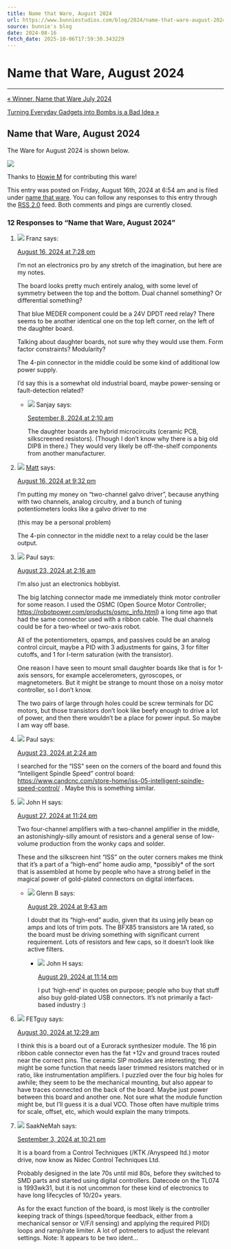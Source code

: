 ```yaml
---
title: Name that Ware, August 2024
url: https://www.bunniestudios.com/blog/2024/name-that-ware-august-2024/
source: bunnie's blog
date: 2024-08-16
fetch_date: 2025-10-06T17:59:30.343229
---
```


# Name that Ware, August 2024

---

[« Winner, Name that Ware July 2024](https://www.bunniestudios.com/blog/2024/winner-name-that-ware-july-2024/)

[Turning Everyday Gadgets into Bombs is a Bad Idea »](https://www.bunniestudios.com/blog/2024/turning-everyday-gadgets-into-bombs-is-a-bad-idea/)

## Name that Ware, August 2024

The Ware for August 2024 is shown below.

[![](https://bunniefoo.com/ntw/ntw_aug_2024_sm.jpg)](https://bunniefoo.com/ntw/ntw_aug_2024.jpg)

Thanks to [Howie M](https://howiem.net) for contributing this ware!

This entry was posted on Friday, August 16th, 2024 at 6:54 am and is filed under [name that ware](https://www.bunniestudios.com/blog/category/hacking/name-that-ware/). You can follow any responses to this entry through the [RSS 2.0](https://www.bunniestudios.com/blog/2024/name-that-ware-august-2024/feed/) feed.
Both comments and pings are currently closed.

### 12 Responses to “Name that Ware, August 2024”

1. ![](https://secure.gravatar.com/avatar/44e9eb2c9c369484d8591d32ecebe45c?s=32&d=mm&r=g) Franz says:

   [August 16, 2024 at 7:28 pm](https://www.bunniestudios.com/blog/2024/name-that-ware-august-2024/#comment-2657581)

   I’m not an electronics pro by any stretch of the imagination, but here are my notes.

   The board looks pretty much entirely analog, with some level of symmetry between the top and the bottom. Dual channel something? Or differential something?

   That blue MEDER component could be a 24V DPDT reed relay? There seems to be another identical one on the top left corner, on the left of the daughter board.

   Talking about daughter boards, not sure why they would use them. Form factor constraints? Modularity?

   The 4-pin connector in the middle could be some kind of additional low power supply.

   I’d say this is a somewhat old industrial board, maybe power-sensing or fault-detection related?

   * ![](https://secure.gravatar.com/avatar/87b3727ff5ce82f61511c3eea1f5f9c9?s=32&d=mm&r=g) Sanjay says:

     [September 8, 2024 at 2:10 am](https://www.bunniestudios.com/blog/2024/name-that-ware-august-2024/#comment-2662214)

     The daughter boards are hybrid microcircuits (ceramic PCB, silkscreened resistors). (Though I don’t know why there is a big old DIP8 in there.) They would very likely be off-the-shelf components from another manufacturer.
2. ![](https://secure.gravatar.com/avatar/6e04faaaeaeda4c7edc514543e9653e7?s=32&d=mm&r=g) [Matt](http://mattkeeter.com) says:

   [August 16, 2024 at 9:32 pm](https://www.bunniestudios.com/blog/2024/name-that-ware-august-2024/#comment-2657597)

   I’m putting my money on “two-channel galvo driver”, because anything with two channels, analog circuitry, and a bunch of tuning potentiometers looks like a galvo driver to me

   (this may be a personal problem)

   The 4-pin connector in the middle next to a relay could be the laser output.
3. ![](https://secure.gravatar.com/avatar/eccb9ee83e26c3499ebe4dae5e8b4a0e?s=32&d=mm&r=g) Paul says:

   [August 23, 2024 at 2:16 am](https://www.bunniestudios.com/blog/2024/name-that-ware-august-2024/#comment-2658737)

   I’m also just an electronics hobbyist.

   The big latching connector made me immediately think motor controller for some reason. I used the OSMC (Open Source Motor Controller; <https://robotpower.com/products/osmc_info.html>) a long time ago that had the same connector used with a ribbon cable. The dual channels could be for a two-wheel or two-axis robot.

   All of the potentiometers, opamps, and passives could be an analog control circuit, maybe a PID with 3 adjustments for gains, 3 for filter cutoffs, and 1 for I-term saturation (with the transistor).

   One reason I have seen to mount small daughter boards like that is for 1-axis sensors, for example accelerometers, gyroscopes, or magnetometers. But it might be strange to mount those on a noisy motor controller, so I don’t know.

   The two pairs of large through holes could be screw terminals for DC motors, but those transistors don’t look like beefy enough to drive a lot of power, and then there wouldn’t be a place for power input. So maybe I am way off base.
4. ![](https://secure.gravatar.com/avatar/eccb9ee83e26c3499ebe4dae5e8b4a0e?s=32&d=mm&r=g) Paul says:

   [August 23, 2024 at 2:24 am](https://www.bunniestudios.com/blog/2024/name-that-ware-august-2024/#comment-2658739)

   I searched for the “ISS” seen on the corners of the board and found this “Intelligent Spindle Speed” control board: <https://www.candcnc.com/store-home/iss-05-intelligent-spindle-speed-control/> . Maybe this is something similar.
5. ![](https://secure.gravatar.com/avatar/4f95c0e3638f330a755f3749a137937f?s=32&d=mm&r=g) John H says:

   [August 27, 2024 at 11:24 pm](https://www.bunniestudios.com/blog/2024/name-that-ware-august-2024/#comment-2659830)

   Two four-channel amplifiers with a two-channel amplifier in the middle, an astonishingly-silly amount of resistors and a general sense of low-volume production from the wonky caps and solder.

   These and the silkscreen hint “ISS” on the outer corners makes me think that it’s a part of a “high-end” home audio amp, \*possibly\* of the sort that is assembled at home by people who have a strong belief in the magical power of gold-plated connectors on digital interfaces.

   * ![](https://secure.gravatar.com/avatar/856fd60e9e8291ea61b5ef7d457dc563?s=32&d=mm&r=g) Glenn B says:

     [August 29, 2024 at 9:43 am](https://www.bunniestudios.com/blog/2024/name-that-ware-august-2024/#comment-2660141)

     I doubt that its “high-end” audio, given that its using jelly bean op amps and lots of trim pots. The BFX85 transistors are 1A rated, so the board must be driving something with significant current requirement. Lots of resistors and few caps, so it doesn’t look like active filters.

     + ![](https://secure.gravatar.com/avatar/4f95c0e3638f330a755f3749a137937f?s=32&d=mm&r=g) John H says:

       [August 29, 2024 at 11:14 pm](https://www.bunniestudios.com/blog/2024/name-that-ware-august-2024/#comment-2660251)

       I put ‘high-end’ in quotes on purpose; people who buy that stuff also buy gold-plated USB connectors. It’s not primarily a fact-based industry :)
6. ![](https://secure.gravatar.com/avatar/7382b440ba01d1e9c1cf0caff61bf446?s=32&d=mm&r=g) FETguy says:

   [August 30, 2024 at 12:29 am](https://www.bunniestudios.com/blog/2024/name-that-ware-august-2024/#comment-2660265)

   I think this is a board out of a Eurorack synthesizer module. The 16 pin ribbon cable connector even has the fat +12v and ground traces routed near the correct pins. The ceramic SIP modules are interesting; they might be some function that needs laser trimmed resistors matched or in ratio, like instrumentation amplifiers. I puzzled over the four big holes for awhile; they seem to be the mechanical mounting, but also appear to have traces connected on the back of the board. Maybe just power between this board and another one. Not sure what the module function might be, but I’ll guess it is a dual VCO. Those often have multiple trims for scale, offset, etc, which would explain the many trimpots.
7. ![](https://secure.gravatar.com/avatar/084bc09084831c3dd532e8e278405716?s=32&d=mm&r=g) SaakNeMah says:

   [September 3, 2024 at 10:21 pm](https://www.bunniestudios.com/blog/2024/name-that-ware-august-2024/#comment-2661360)

   It is a board from a Control Techniques (/KTK /Anyspeed ltd.) motor drive, now know as Nidec Control Techniques Ltd.

   Probably designed in the late 70s until mid 80s, before they switched to SMD parts and started using digital controllers. Datecode on the TL074 is 1993wk31, but it is not uncommon for these kind of electronics to have long lifecycles of 10/20+ years.

   As for the exact function of the board, is most likely is the controller keeping track of things (speed/torque feedback, either from a mechanical sensor or V/F/I sensing) and applying the required PI(D) loops and ramp/rate limiter. A lot of potmeters to adjust the relevant settings. Note: It appears to be two ident...